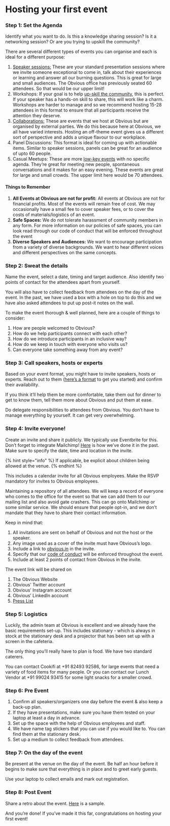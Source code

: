 # Hosting your first event

### Step 1: Set the Agenda

Identify what you want to do. Is this a knowledge sharing session? Is it a networking session? Or are you trying to upskill the community?

There are several different types of events you can organise and each is ideal for a different purpose:

1. [Speaker sessions:](https://www.eventbrite.com/e/celebrating-women-in-design-tickets-85726449117#) These are your standard presentation sessions where we invite someone exceptional to come in, talk about their experiences or learning and answer all our burning questions. This is great for large and small audiences. The Obvious office has previously seated 60 attendees. So that would be our upper limit! 
2. Workshops: If your goal is to help [up-skill the community](https://www.eventbrite.com/e/ethical-user-research-towards-a-code-of-ethics-for-researching-the-nbu-tickets-87958816187), this is perfect. If your speaker has a hands-on skill to share, this will work like a charm. Workshops are harder to manage and so we recommend hosting 15-28 attendees in this format to ensure that all participants receive the attention they deserve.
3. [Collaborations:](https://hasgeek.com/kaarana/2020-01-code-and-law-with-gautam-bhatia/) These are events that we host at Obvious but are organised by external parties. We do this because here at Obvious, we all have varied interests. Hosting an off-theme event gives us a different sort of perspective and adds a unique flavour to our workplace. 
4. Panel Discussions: This format is ideal for coming up with actionable items. Similar to speaker sessions, panels can be great for an audience of upto 60 people. 
5. Casual Meetups: These are more [low-key events](https://twitter.com/kshitiz/status/1193727000977920000) with no specific agenda. They’re great for meeting new people, spontaneous conversations and it makes for an easy evening. These events are great for large and small crowds. The upper limit here would be 70 attendees. 

#### **Things to Remember**

1. **All Events at Obvious are not for profit:** All events at Obvious are not for financial profits. Most of the events will remain free of cost. We may occasionally have a small fee to cover speaker fees, or to cover the costs of materials/logistics of an event.
2. **Safe Spaces:** We do not tolerate harassment of community members in any form. For more information on our policies of safe spaces, you can look read through our code of conduct that will be enforced throughout the event
3. **Diverse Speakers and Audiences:** We want to encourage participation from a variety of diverse backgrounds. We want to hear different voices and different perspectives on the same concepts. 

### Step 2: Sweat the details

Name the event, select a date, timing and target audience. Also identify two points of contact for the attendees apart from yourself. 

You will also have to collect feedback from attendees on the day of the event. In the past, we have used a box with a hole on top to do this and we have also asked attendees to put up post-it notes on the wall.

To make the event thorough & well planned, here are a couple of things to consider:

1. How are people welcomed to Obvious?
2. How do we help participants connect with each other?
3. How do we introduce participants in an inclusive way?
4. How do we keep in touch with everyone who visits us?
5. Can everyone take something away from any event?

### Step 3: Call speakers, hosts or experts

Based on your event format, you might have to invite speakers, hosts or experts. Reach out to them \([here’s a format](inviting-speakers-template.md) to get you started\) and confirm their availability.

If you think it’ll help them be more comfortable, take them out for dinner to get to know them, tell them more about Obvious and put them at ease. 

Do delegate responsibilities to attendees from Obvious. You don’t have to manage everything by yourself. It can get very overwhelming. 

### Step 4: Invite everyone!

Create an invite and share it publicly. We typically use Eventbrite for this. Don’t forget to integrate Mailchimp! [Here](https://www.eventbrite.com/e/celebrating-women-in-design-tickets-85726449117#) is how we’ve done it in the past. Make sure to specify the date, time and location in the invite.

{% hint style="info" %}
If applicable, be explicit about children being allowed at the venue.
{% endhint %}

This includes a calendar invite for all Obvious employees. Make the RSVP mandatory for invites to Obvious employees.

Maintaining a repository of all attendees. We will keep a record of everyone who comes to the office for the event so that we can add them to our mailing list and also avoid gate crashers. This can go onto Mailchimp or some similar service. We should ensure that people opt-in, and we don’t mandate that they have to share their contact information.

Keep in mind that:

1. All invitations are sent on behalf of Obvious and not the host or the speaker. 
2. Any image used as a cover of the invite must have Obvious’s logo. 
3. Include a link to [obvious.in](https://obvious.in/) in the invite.
4. Specify that our [code of conduct](../../employee-handbook/employment-policies/code-of-conduct.md) will be enforced throughout the event.
5. Include at least 2 points of contact from Obvious in the invite.

The event link will be shared on

1. The Obvious Website
2. Obvious’ Twitter account
3. Obvious’ Instagram account
4. Obvious’ LinkedIn account
5. [Press List](https://docs.google.com/document/d/1Wory6dvexhW9jv89qboRKxHz2WX6pmgqSB8ZMThvKwk/edit?usp=sharing)

### Step 5: Logistics

Luckily, the admin team at Obvious is excellent and we already have the basic requirements set-up. This includes stationary - which is always in stock at the stationary desk and a projector that has been set up with a screen in the cafeteria.

The only thing you’ll really have to plan is food. We have two standard caterers. 

You can contact Cookifi at +91 82493 92586, for large events that need a variety of food items for many people. Or you can contact our Lunch Vendor at +91 99024 93415 for some light snacks for a smaller crowd.

### Step 6: Pre Event

1. Confirm all speakers/organizers one day before the event & also keep a back-up plan.
2. If they have presentations, make sure you have them tested on your laptop at least a day in advance. 
3. Set up the space with the help of Obvious employees and staff.
4. We have name tag stickers that you can use if you would like to. You can find them at the stationary desk. 
5. Set up a medium to collect feedback from attendees. 

### Step 7: On the day of the event

Be present at the venue on the day of the event. Be half an hour before it begins to make sure that everything is in place and to greet early guests.

Use your laptop to collect emails and mark out registration.

### Step 8: Post Event

Share a retro about the event. [Here](https://docs.google.com/document/d/1A3FQVUH-S25cCRAHWr0w4KGEiICebdFGDhbAhGIsqYE/edit?usp=sharing) is a sample.

And you’re done! If you’ve made it this far, congratulations on hosting your first event!   


